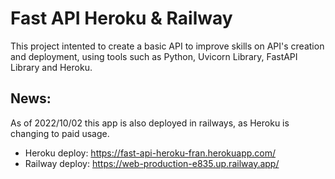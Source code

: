 # Fast API Heroku & Railway  
This project intented to create a basic API to improve skills on API's creation and deployment, using tools such as Python, Uvicorn Library, FastAPI Library and Heroku.

## News:
As of 2022/10/02 this app is also deployed in railways, as Heroku is changing to paid usage.   
- Heroku deploy: https://fast-api-heroku-fran.herokuapp.com/  
- Railway deploy: https://web-production-e835.up.railway.app/
